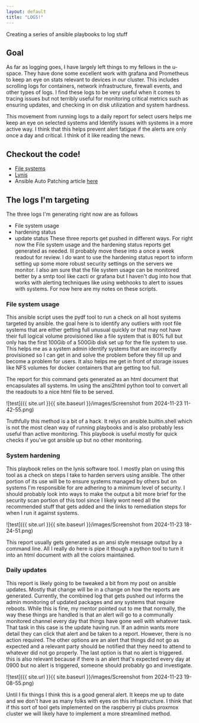 ```yaml
---
layout: default
title: "LOGS!"
---
```


Creating a series of ansible playbooks to log stuff


<!--more-->

## Goal

As far as logging goes, I have largely left things to my fellows in the u-space. They have done some  excellent work with grafana and Prometheus to keep an eye on stats relevant to devices in our cluster. This includes scrolling logs for containers, network infrastructure, firewall events, and other types of logs. I find these logs to be very useful when it comes to tracing issues but not terribly useful for monitoring critical metrics such as ensuring updates, and checking in on disk utilization and system hardness.

This movement from running logs to a daily report for select users helps me keep an eye on selected systems and Identify issues with systems in a more active way. I think that this helps prevent alert fatigue if the alerts are only once a day and critical. I think of it like reading the news. 

## Checkout the code!
- [File systems](https://github.com/kmatthews123/ansible/blob/main/Micro-Space/Playbooks/disk-utilization.yaml)
- [Lynis](https://github.com/kmatthews123/ansible/blob/main/Micro-Space/Playbooks/lynis-run.yaml)
- Ansible Auto Patching article [here](https://kmatthews123.github.io/2024/09/02/Ansible-auto-patching.html)


## The logs I'm targeting
The three logs I'm  generating right now are as follows
- File system usage
- hardening status
- update status
These three reports get pushed in different ways. For right now the File system usage and the hardening status reports get generated as needed. Ill probably move these into a once a week readout for review. I do want to use the hardening status report to inform setting up some more robust security settings on the servers we monitor. I also am sure that the file system usage can be monitored better by a smtp tool like cacti or grafana but I haven't dug into how that works with alerting techniques like using webhooks to alert to issues with systems. For now here are my notes on these scripts. 

### File system usage
This ansible script uses the pydf tool to run a check on all host systems targeted by ansible. the goal here is to identify any outliers with root file systems that are either getting full unusual quickly or that may not have their full logical volume provisioned like a file system that is 80% full but only has the first 100Gib of a 500Gib disk set up for the file system to use. This helps me as a system admin identify systems that are incorrectly provisioned so I can get in and solve the problem before they fill up and become a problem for users. It also helps me get in front of storage issues like NFS volumes for docker containers that are getting too full. 

The report for this command gets generated as an html document that encapsulates all systems. Im using the ansi2html python tool to convert all the readouts to a nice html file to be served.

![test]({{ site.url }}{{ site.baseurl }}/images/Screenshot from 2024-11-23 11-42-55.png)

Truthfully this method is a bit of a hack. It relys on ansible.builtin.shell which is not the most clean way of running playbooks and is also probably less useful than active monitoring. This playbook is useful mostly for quick checks if you've got ansible up but no other monitoring.

### System hardening
This playbook relies on the lynis software tool. I mostly plan on using this tool as a check on steps I take to harden servers using ansible. The other portion of its use will be to ensure systems managed by others but on systems I'm responsible for are adhering to a minimum level of security. I should probably look into ways to make the output a bit more brief for the security scan portion of this tool since I likely wont need all the recommended stuff that gets added and the links to remediation steps for when I run it against systems. 

![test]({{ site.url }}{{ site.baseurl }}/images/Screenshot from 2024-11-23 18-24-51.png)

This report usually gets generated as an ansi style message output by a command line. All I really do here is pipe it though a python tool to turn it into an html document with all the colors maintained. 

### Daily updates
This report is likely going to be tweaked a bit from my post on ansible updates. Mostly that change will be in a change on how the reports are generated. Currently, the combined log that gets pushed out informs the admin monitoring of updated packages and any systems that require reboots. While this is fine, my mentor pointed out to me that normally, the way these things are handled is that an alert will go to a communally monitored channel every day that things have gone well with whatever task. That task in this case is the update having run. If an admin wants more detail they can click that alert and be taken to a report. However, there is no action required. The other options are an alert that things did not go as expected and a relevant party should be notified that they need to attend to whatever did not go properly. The last option is that no alert is triggered. this is also relevant because if there is an alert that's expected every day at 0900 but no alert is triggered, someone should probably go and investigate. 

![test]({{ site.url }}{{ site.baseurl }}/images/Screenshot from 2024-11-23 19-08-55.png)

Until I fix things I think this is a good general alert. It keeps me up to date and we don't have as many folks with eyes on this infrastructure. I think that if this sort of tool gets implemented on the raspberry pi clubs proxmox cluster we will likely have to implement a more streamlined method.  